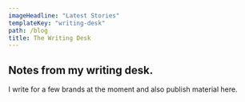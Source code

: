 ```yaml
---
imageHeadline: "Latest Stories"
templateKey: "writing-desk"
path: /blog
title: The Writing Desk
---
```


## Notes from my writing desk.

I write for a few brands at the moment and also publish material here.
